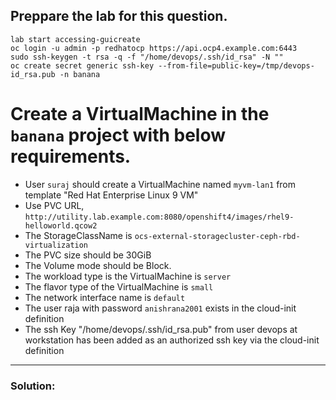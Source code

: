 ## Preppare the lab for this question.

```
lab start accessing-guicreate
oc login -u admin -p redhatocp https://api.ocp4.example.com:6443
sudo ssh-keygen -t rsa -q -f "/home/devops/.ssh/id_rsa" -N ""
oc create secret generic ssh-key --from-file=public-key=/tmp/devops-id_rsa.pub -n banana
```

# Create a VirtualMachine in the `banana` project with below requirements. 
- User `suraj` should create a VirtualMachine named `myvm-lan1` from template "Red Hat Enterprise Linux 9 VM"
- Use PVC URL, `http://utility.lab.example.com:8080/openshift4/images/rhel9-helloworld.qcow2`
-  The StorageClassName is `ocs-external-storagecluster-ceph-rbd-virtualization`
-  The PVC size should be 30GiB
-  The Volume mode should be Block.
-  The workload type is the VirtualMachine is `server`
-  The flavor type of the VirtualMachine is `small`
-  The network interface name is `default`
-  The user raja with password `anishrana2001` exists in the cloud-init definition
-  The ssh Key "/home/devops/.ssh/id_rsa.pub" from user devops at workstation has been added as an authorized ssh key via the cloud-init definition
---

### Solution:


